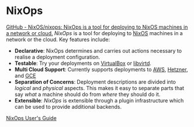 # NixOps

[GitHub - NixOS/nixops: NixOps is a tool for deploying to NixOS machines in a network or cloud.](https://github.com/NixOS/nixops)
_NixOps_ is a tool for deploying to [NixOS](https://nixos.org/) machines in a network or the cloud. Key features include:

-   **Declarative**: NixOps determines and carries out actions necessary to realise a deployment configuration.
-   **Testable**: Try your deployments on [VirtualBox](https://github.com/nix-community/nixops-vbox) or [libvirtd](https://github.com/nix-community/nixops-libvirtd).
-   **Multi Cloud Support**: Currently supports deployments to [AWS](https://github.com/NixOS/nixops-aws), [Hetzner](https://github.com/NixOS/nixops-hetzner), and [GCE](https://github.com/AmineChikhaoui/nixops-gce)
-   **Separation of Concerns**: Deployment descriptions are divided into _logical_ and _physical_ aspects. This makes it easy to separate parts that say _what_ a machine should do from _where_ they should do it.
-   **Extensible**: _NixOps_ is extensible through a plugin infrastructure which can be used to provide additional backends.

[NixOps User's Guide](https://hydra.nixos.org/build/115931128/download/1/manual/manual.html)